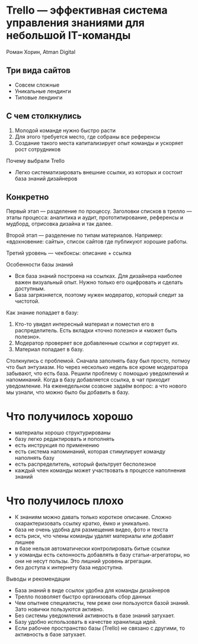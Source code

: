 # Trello — эффективная система управления знаниями для небольшой IT-команды

Роман Хорин, Atman Digital

## Три вида сайтов

* Совсем сложные
* Уникальные лендинги
* Типовые лендинги

## С чем столкнулись

1. Молодой команде нужно быстро расти
1. Для этого требуется место, где собраны все референсы
1. Создание такого места капитализирует опыт команды и ускоряет рост сотрудников

Почему выбрали Trello

* Легко систематизировать внешние ссылки, из которых и состоит база знаний дизайнеров


## Конкретно

Первый этап — разделение по процессу.
Заголовки списков в трелло — этапы процесса: аналитика и аудит,
    прототипирование, референсы и мудборд, отрисовка дизайна и так далее.

Второй этап — разделение по типам материалов.
Например: «вдохновение: сайты», список сайтов где публикуют хорошие работы.

Третий уровень — чекбоксы: описание + ссылка

Особенности базы знаний

* Вся база знаний построена на ссылках.
    Для дизайнера наиболее важен визуальный опыт.
    Нужно только его оцифровать и сделать доступным.
* База загрязняется, поэтому нужен модератор, который следит за чистотой.

Как знание попадает в базу:

1. Кто-то увидел интересный материал и поместил его в распределитель.
    Есть вкладки «точно полезно» и «может быть полезно».
1. Модератор проверяет все добавленные ссылки и сортирует их.
1. Материал попадает в базу.

Столкнулись с проблемой.
Сначала заполнять базу был просто, потмоу что был энтузиазм.
Но через несколько недель все кроме модератора забывают, что есть база.
Решили проблему с помощью уведомлений и напоминаний.
Когда в базу добавляется ссылка, в чат приходит уведомление.
На еженедельном созвоне задаём вопрос: а что нового мы узнали,
    что можно было бы добавить в базу.

# Что получилось хорошо

* материалы хорошо структурированы
* базу легко редактировать и пополнять
* есть инструкция по применению
* есть система напоминаний, которая стимулирует команду наполнять базу
* есть распределитель, который фильтрует бесполезное
* каждый член команды может участвовать в процессе наполнения знаний

# Что получилось плохо

* К знаниям можно давать только короткое описание.
    Сложно охарактеризовать ссылку кратко, ёмко и уникально.
* база не очень удобна для размещения видео, фото и текста
* есть риск, что члены команды удалят материалы или добавят лишнее
* в базе нельзя автоматически контролировать битые ссылки
* у команды есть склонность добавлять в базу статьи-агрегаторы,
    но они не несут пользы.
    Это лишний уровень агрегации.
* без доступа к интернету база недоступна.

Выводы и рекомендации

* База знаний в виде ссылок удобна для команды дизайнеров
* Трелло позволяет быстро организовать сбор данных
* Чем опытнее специалисты, тем реже они пользуются базой знаний.
    Зато новички пользуются активно.
* Без системы уведомлений активность в базе знаний затухает.
* Базу удобно использовать в качестве хранилища идей.
* Если рабочее пространство базы (Trello) не связано с другими,
    то активность в базе затухает.

